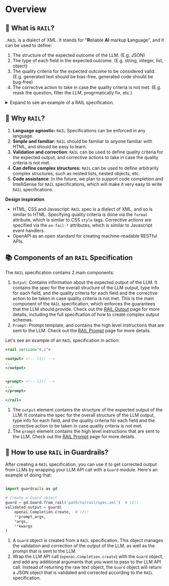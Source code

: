 # Overview

## 🤖 What is `RAIL`?

`.RAIL` is a dialect of XML. It stands for "**R**eliable **AI** markup **L**anguage", and it can be used to define:

1. The structure of the expected outcome of the LLM. (E.g. JSON)
2. The type of each field in the expected outcome. (E.g. string, integer, list, object)
3. The quality criteria for the expected outcome to be considered valid. (E.g. generated text should be bias-free, generated code should be bug-free)
4. The corrective action to take in case the quality criteria is not met. (E.g. reask the question, filter the LLM, progrmatically fix, etc.)

<details>

<summary>Expand to see an example of a RAIL specification.</summary>

```xml
<rail version="0.1">

<output>
    <list name="fees" description="What fees and charges are associated with my account?">
        <object>
            <integer name="index" format="1-indexed" />
            <string name="name" format="lower-case; two-words" on-fail-lower-case="noop" on-fail-two-words="reask"/>
            <string name="explanation" format="one-line" on-fail-one-line="noop" />
            <float name="value" format="percentage"/>
        </object>
    </list>
    <string name='interest_rates' description='What are the interest rates offered by the bank on savings and checking accounts, loans, and credit products?' format="one-line" on-fail-one-line="noop"/>
</output>


<prompt>

Given the following document, answer the following questions. If the answer doesn't exist in the document, enter 'None'.

${document}

${gr.xml_prefix_prompt}

${output_schema}

${gr.json_suffix_prompt}</prompt>

</rail>
```

</details>

## 🤔 Why `RAIL`?

1. **Language agnostic:** `RAIL` Specifications can be enforced in any language.
2. **Simple and familiar:** `RAIL` should be familiar to anyone familiar with HTML, and should be easy to learn.
3. **Validation and correction**: `RAIL` can be used to define quality criteria for the expected output, and corrective actions to take in case the quality criteria is not met.
4. **Can define complex structures:** `RAIL` can be used to define arbitrarily complex structures, such as nested lists, nested objects, etc.
5. **Code assistance**: In the future, we plan to support code completion and IntelliSense for `RAIL` specifications, which will make it very easy to write `RAIL` specifications.

**Design inspiration**

- HTML, CSS and Javascript: `RAIL` spec is a dialect of XML, and so is similar to HTML. Specifying quality criteria is done via the `format` attribute, which is similar to CSS `style` tags. Corrective actions are specified via the `on-fail-*` attributes, which is similar to Javascript event handlers.
- OpenAPI as an open standard for creating machine-readable RESTful APIs.

## 📚 Components of an `RAIL` Specification

The `RAIL` specification contains 2 main components:

1. `Output`: Contains information about the expected output of the LLM. It contains the spec for the overall structure of the LLM output, type info for each field, and the quality criteria for each field and the corrective action to be taken in case quality criteria is not met.
   This is the main component of the `RAIL` specification, which enforces the guarantees that the LLM should provide.
   Check out the [RAIL Output](../concepts/output.md) page for more details, including the full specifcation of how to create complex output schemas.
2. `Prompt`: Prompt template, and contains the high level instructions that are sent to the LLM. Check out the [RAIL Prompt](../concepts/prompt.md) page for more details.

Let's see an example of an `RAIL` specification in action:

```xml
<rail version="0.1">

<output> <!-- (1)! -->
...
</output>


<prompt> <!-- (2)! -->
...
</prompt>

</rail>
```

1. The `output` element contains the structure of the expected output of the LLM. It contains the spec for the overall structure of the LLM output, type info for each field, and the quality criteria for each field and the corrective action to be taken in case quality criteria is not met.
2. The `prompt` element contains the high level instructions that are sent to the LLM. Check out the [RAIL Prompt](../concepts/prompt.md) page for more details.

## 📖 How to use `RAIL` in Guardrails?

After creating a `RAIL` specification, you can use it to get corrected output from LLMs by wrapping your LLM API call with a `Guard` module. Here's an example of doing that:

```python

import guardrails as gd

# Create a Guard object
guard = gd.Guard.from_rail('path/to/rail/spec.xml')  # (1)!
validated_output = guard(
    openai.Completion.create,  # (2)!
    **prompt_args,
    *args,
    **kwargs
)

```

1. A `Guard` object is created from a `RAIL` specification. This object manages the validation and correction of the output of the LLM, as well as the prompt that is sent to the LLM.
2. Wrap the LLM API call (`openai.Completion.create`) with the `Guard` object, and add any additional arguments that you want to pass to the LLM API call. Instead of returning the raw text object, the `Guard` object will return a JSON object that is validated and corrected according to the `RAIL` specification.

